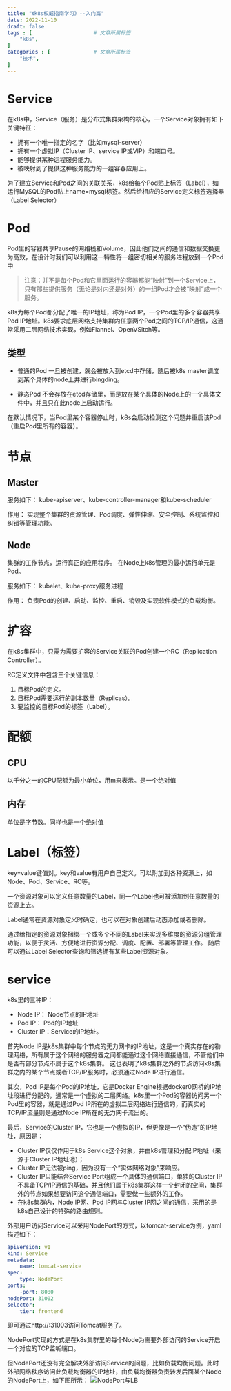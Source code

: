 ```yaml
---
title: "《k8s权威指南学习》--入门篇"
date: 2022-11-10
draft: false
tags : [                    # 文章所属标签
    "k8s",
]
categories : [              # 文章所属标签
    "技术",
]
---
```



# Service

在k8s中，Service（服务）是分布式集群架构的核心，一个Service对象拥有如下关键特征：

- 拥有一个唯一指定的名字（比如mysql-server）
- 拥有一个虚拟IP（Cluster IP、service IP或VIP）和端口号。
- 能够提供某种远程服务能力。
- 被映射到了提供这种服务能力的一组容器应用上。

为了建立Service和Pod之间的关联关系，k8s给每个Pod贴上标签（Label），如运行MySQL的Pod贴上name=mysql标签。然后给相应的Service定义标签选择器（Label Selector）

# Pod

Pod里的容器共享Pause的网络栈和Volume，因此他们之间的通信和数据交换更为高效，在设计时我们可以利用这一特性将一组密切相关的服务进程放到一个Pod中

> 注意：并不是每个Pod和它里面运行的容器都能“映射”到一个Service上，只有那些提供服务（无论是对内还是对外）的一组Pod才会被“映射”成一个服务。

k8s为每个Pod都分配了唯一的IP地址，称为Pod IP，一个Pod里的多个容器共享Pod IP地址。k8s要求底层网络支持集群内任意两个Pod之间的TCP/IP通信，这通常采用二层网络技术实现，例如Flannel、OpenVSitch等。

## 类型

- 普通的Pod
    一旦被创建，就会被放入到etcd中存储，随后被k8s master调度到某个具体的node上并进行bingding。

- 静态Pod
    不会存放在etcd存储里，而是放在某个具体的Node上的一个具体文件中，并且只在此node上启动运行。

在默认情况下，当Pod里某个容器停止时，k8s会启动检测这个问题并重启该Pod（重启Pod里所有的容器）。

# 节点

## Master

服务如下：
kube-apiserver、kube-controller-manager和kube-scheduler

作用：
实现整个集群的资源管理、Pod调度、弹性伸缩、安全控制、系统监控和纠错等管理功能。

## Node

集群的工作节点，运行真正的应用程序。
在Node上k8s管理的最小运行单元是Pod。

服务如下：
kubelet、kube-proxy服务进程

作用：
负责Pod的创建、启动、监控、重启、销毁及实现软件模式的负载均衡。

# 扩容

在k8s集群中，只需为需要扩容的Service关联的Pod创建一个RC（Replication Controller）。

RC定义文件中包含三个关键信息：
1. 目标Pod的定义。
2. 目标Pod需要运行的副本数量（Replicas）。
3. 要监控的目标Pod的标签（Label）。

# 配额

## CPU

以千分之一的CPU配额为最小单位，用m来表示。是一个绝对值

## 内存

单位是字节数。同样也是一个绝对值

# Label（标签）

key=value键值对。key和value有用户自己定义。可以附加到各种资源上，如Node、Pod、Service、RC等。

一个资源对象可以定义任意数量的Label，同一个Label也可被添加到任意数量的资源上去。

Label通常在资源对象定义时确定，也可以在对象创建后动态添加或者删除。

通过给指定的资源对象捆绑一个或多个不同的Label来实现多维度的资源分组管理功能，以便于灵活、方便地进行资源分配、调度、配置、部署等管理工作。
随后可以通过Label Selector查询和筛选拥有某些Label资源对象。

# service

k8s里的三种IP：

- Node IP： Node节点的IP地址
- Pod IP： Pod的IP地址
- Cluster IP：Service的IP地址。

首先Node IP是k8s集群中每个节点的无力网卡的IP地址，这是一个真实存在的物理网络，所有属于这个网络的服务器之间都能通过这个网络直接通信，不管他们中是否有部分节点不属于这个k8s集群。 这也表明了k8s集群之外的节点访问k8s集群之内的某个节点或者TCP/IP服务时，必须通过Node IP进行通信。

其次，Pod IP是每个Pod的IP地址，它是Docker Engine根据docker0网桥的IP地址段进行分配的，通常是一个虚拟的二层网络。k8s里一个Pod的容器访问另一个Pod里的容器，就是通过Pod IP所在的虚拟二层网络进行通信的，而真实的TCP/IP流量则是通过Node IP所在的无力网卡流出的。

最后，Service的Cluster IP，它也是一个虚拟的IP，但更像是一个“伪造”的IP地址，原因是：
- Cluster IP仅仅作用于k8s Service这个对象，并由k8s管理和分配IP地址（来源于Cluster IP地址池）；
- Cluster IP无法被ping，因为没有一个“实体网络对象”来响应。
- Cluster IP只能结合Service Port组成一个具体的通信端口，单独的Cluster IP不具备TCP/IP通信的基础，并且他们属于k8s集群这样一个封闭的空间，集群外的节点如果想要访问这个通信端口，需要做一些额外的工作。
- 在k8s集群内，Node IP网、Pod IP网与Cluster IP网之间的通信，采用的是k8s自己设计的特殊的路由规则。

外部用户访问Service可以采用NodePort的方式，以tomcat-service为例，yaml描述如下：
```yaml
apiVersion: v1
kind: Service
metadata:
	name: tomcat-service
spec:
	type: NodePort
ports:
	-port: 8080
nodePort: 31002
selector:
	tier: frontend
```

即可通过http://<NodeIP>:31003访问Tomcat服务了。

NodePort实现的方式是在k8s集群里的每个Node为需要外部访问的Service开启一个对应的TCP监听端口。

但NodePort还没有完全解决外部访问Service的问题，比如负载均衡问题。此时外部网络秩序访问此负载均衡器的IP地址，由负载均衡器负责转发后面某个Node的NodePort上，如下图所示：
![NodePort与LB](https://www.mineor.xyz/images/20221120/node_port_lb.png)

